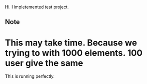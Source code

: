 Hi. I impletemented test project.

## Note

# This may take time. Because we trying to with 1000 elements. 100 user give the same 

This is running perfectly.
